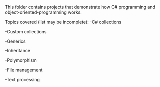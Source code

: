 This folder contains projects that demonstrate how C# programming and object-oriented-programming works.

Topics covered (list may be incomplete): 
-C# collections

-Custom collections

-Generics

-Inheritance

-Polymorphism

-File management

-Text processing
